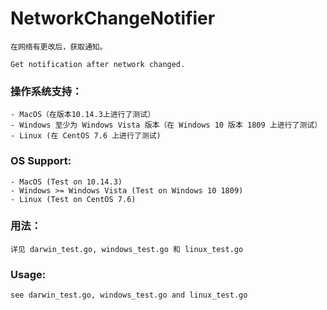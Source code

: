 # NetworkChangeNotifier

    在网络有更改后，获取通知。

    Get notification after network changed.

### 操作系统支持：
    - MacOS（在版本10.14.3上进行了测试）
    - Windows 至少为 Windows Vista 版本（在 Windows 10 版本 1809 上进行了测试）
    - Linux (在 CentOS 7.6 上进行了测试)

### OS Support: 
    - MacOS (Test on 10.14.3)
    - Windows >= Windows Vista (Test on Windows 10 1809)
    - Linux (Test on CentOS 7.6)

### 用法：
    详见 darwin_test.go, windows_test.go 和 linux_test.go

### Usage:
    see darwin_test.go, windows_test.go and linux_test.go